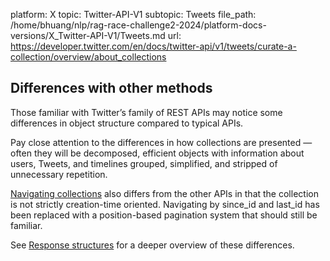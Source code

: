 platform: X
topic: Twitter-API-V1
subtopic: Tweets
file_path: /home/bhuang/nlp/rag-race-challenge2-2024/platform-docs-versions/X_Twitter-API-V1/Tweets.md
url: https://developer.twitter.com/en/docs/twitter-api/v1/tweets/curate-a-collection/overview/about_collections

## Differences with other methods

Those familiar with Twitter’s family of REST APIs may notice some differences in object structure compared to typical APIs.

Pay close attention to the differences in how collections are presented — often they will be decomposed, efficient objects with information about users, Tweets, and timelines grouped, simplified, and stripped of unnecessary repetition.

[Navigating collections](https://dev.twitter.com/rest/reference/get/collections/entries) also differs from the other APIs in that the collection is not strictly creation-time oriented. Navigating by since\_id and last\_id has been replaced with a position-based pagination system that should still be familiar.

See [Response structures](https://dev.twitter.com/rest/collections/responses) for a deeper overview of these differences.